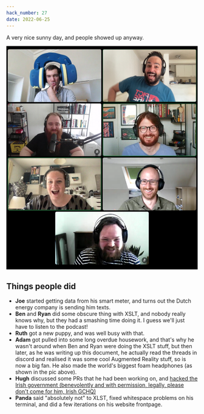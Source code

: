 ```yaml
---
hack_number: 27
date: 2022-06-25
---
```


A very nice sunny day, and people showed up anyway.

![the remote hackers being amazed by Adam's giganto headphones](/images/June-2022-plus-headphones.png)

## Things people did

- **Joe** started getting data from his smart meter, and turns out the Dutch energy company is sending him texts.
- **Ben** and **Ryan** did some obscure thing with XSLT, and nobody really knows why, but they had a smashing time doing it. I guess we'll just have to listen to the podcast!
- **Ruth** got a new puppy, and was well busy with that.
- **Adam** got pulled into some long overdue housework, and that's why he wasn't around when Ben and Ryan were doing the XSLT stuff, but then later, as he was writing up this document, he actually read the threads in discord and realised it was some cool Augmented Reality stuff, so is now a big fan. He also made the world's biggest foam headphones (as shown in the pic above).
- **Hugh** discussed some PRs that he had been working on, and [hacked the Irish government (benevolently and with permission, legally, please don't come for him, Irish GCHQ)](https://oireachtas.vercel.app/)
- **Panda** said "absolutely not" to XLST, fixed whitespace problems on his terminal, and did a few iterations on his website frontpage. 

